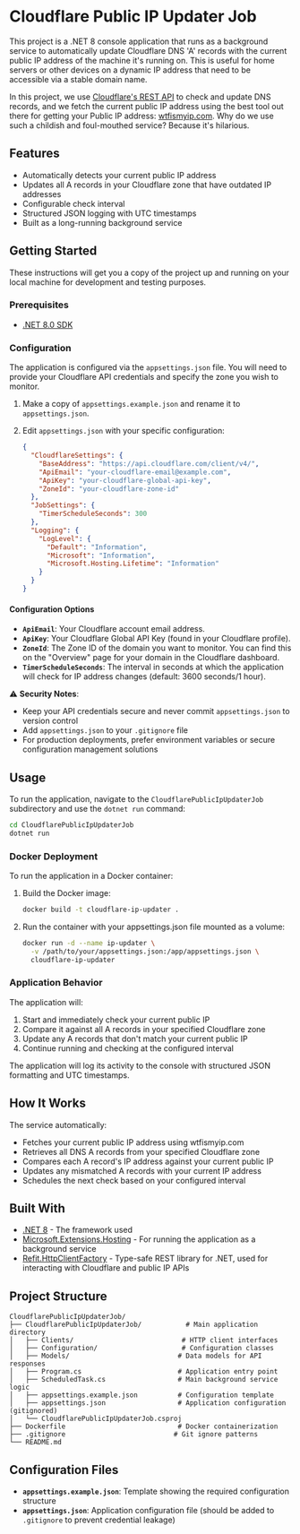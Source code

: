 # Cloudflare Public IP Updater Job

This project is a .NET 8 console application that runs as a background service to automatically update Cloudflare DNS 'A' records with the current public IP address of the machine it's running on. This is useful for home servers or other devices on a dynamic IP address that need to be accessible via a stable domain name.

In this project, we use [Cloudflare's REST API](https://developers.cloudflare.com/pages/configuration/api/) to check and update DNS records, and we fetch the current public IP address using the best tool out there for getting your Public IP address: [wtfismyip.com](https://wtfismyip.com/). Why do we use such a childish and foul-mouthed service? Because it's hilarious.

## Features

- Automatically detects your current public IP address
- Updates all A records in your Cloudflare zone that have outdated IP addresses
- Configurable check interval
- Structured JSON logging with UTC timestamps
- Built as a long-running background service

## Getting Started

These instructions will get you a copy of the project up and running on your local machine for development and testing purposes.

### Prerequisites

*   [.NET 8.0 SDK](https://dotnet.microsoft.com/download/dotnet/8.0)

### Configuration

The application is configured via the `appsettings.json` file. You will need to provide your Cloudflare API credentials and specify the zone you wish to monitor.

1.  Make a copy of `appsettings.example.json` and rename it to `appsettings.json`.
2.  Edit `appsettings.json` with your specific configuration:

    ```json
    {
      "CloudflareSettings": {
        "BaseAddress": "https://api.cloudflare.com/client/v4/",
        "ApiEmail": "your-cloudflare-email@example.com",
        "ApiKey": "your-cloudflare-global-api-key",
        "ZoneId": "your-cloudflare-zone-id"
      },
      "JobSettings": {
        "TimerScheduleSeconds": 300
      },
      "Logging": {
        "LogLevel": {
          "Default": "Information",
          "Microsoft": "Information",
          "Microsoft.Hosting.Lifetime": "Information"
        }
      }
    }
    ```

#### Configuration Options

*   **`ApiEmail`**: Your Cloudflare account email address.
*   **`ApiKey`**: Your Cloudflare Global API Key (found in your Cloudflare profile).
*   **`ZoneId`**: The Zone ID of the domain you want to monitor. You can find this on the "Overview" page for your domain in the Cloudflare dashboard.
*   **`TimerScheduleSeconds`**: The interval in seconds at which the application will check for IP address changes (default: 3600 seconds/1 hour).

⚠️ **Security Notes**: 
- Keep your API credentials secure and never commit `appsettings.json` to version control
- Add `appsettings.json` to your `.gitignore` file
- For production deployments, prefer environment variables or secure configuration management solutions

## Usage

To run the application, navigate to the `CloudflarePublicIpUpdaterJob` subdirectory and use the `dotnet run` command:

```sh
cd CloudflarePublicIpUpdaterJob
dotnet run
```

### Docker Deployment

To run the application in a Docker container:

1. Build the Docker image:
   ```sh
   docker build -t cloudflare-ip-updater .
   ```

2. Run the container with your appsettings.json file mounted as a volume:
   ```sh
   docker run -d --name ip-updater \
     -v /path/to/your/appsettings.json:/app/appsettings.json \
     cloudflare-ip-updater
   ```

### Application Behavior

The application will:
1. Start and immediately check your current public IP
2. Compare it against all A records in your specified Cloudflare zone
3. Update any A records that don't match your current public IP
4. Continue running and checking at the configured interval

The application will log its activity to the console with structured JSON formatting and UTC timestamps.

## How It Works

The service automatically:
- Fetches your current public IP address using wtfismyip.com
- Retrieves all DNS A records from your specified Cloudflare zone
- Compares each A record's IP address against your current public IP
- Updates any mismatched A records with your current IP address
- Schedules the next check based on your configured interval

## Built With

*   [.NET 8](https://dotnet.microsoft.com/) - The framework used
*   [Microsoft.Extensions.Hosting](https://www.nuget.org/packages/Microsoft.Extensions.Hosting/) - For running the application as a background service
*   [Refit.HttpClientFactory](https://www.nuget.org/packages/Refit.HttpClientFactory/) - Type-safe REST library for .NET, used for interacting with Cloudflare and public IP APIs

## Project Structure

```
CloudflarePublicIpUpdaterJob/
├── CloudflarePublicIpUpdaterJob/           # Main application directory
│   ├── Clients/                           # HTTP client interfaces
│   ├── Configuration/                     # Configuration classes
│   ├── Models/                           # Data models for API responses
│   ├── Program.cs                        # Application entry point
│   ├── ScheduledTask.cs                  # Main background service logic
│   ├── appsettings.example.json          # Configuration template
│   ├── appsettings.json                  # Application configuration (gitignored)
│   └── CloudflarePublicIpUpdaterJob.csproj
├── Dockerfile                            # Docker containerization
├── .gitignore                           # Git ignore patterns
└── README.md
```

## Configuration Files

- **`appsettings.example.json`**: Template showing the required configuration structure
- **`appsettings.json`**: Application configuration file (should be added to `.gitignore` to prevent credential leakage)


